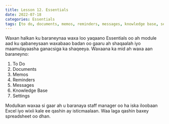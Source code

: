 ```yaml
---
title: Lesson 12. Essentials
date: 2022-07-18
categories: Essentials
tags: [to do, documents, memos, reminders, messages, knowledge base, settings]
---
```


Waxan halkan ku baraneynaa waxa loo yaqaano Essentials oo ah module aad ku qabaneysaan waxabaao badan oo gaaru ah shaqaalah iyo maamulayaasha ganacsiga ka shaqeeya. Waxaana ka mid ah waxa aan baraneyno:

1. To Do
2. Documents
3. Memos
4. Reminders
5. Messages
6. Knowledge Base
7. Settings

Modulkan waxaa si gaar ah u baranaya staff manager oo ha iska iloobaan Excel iyo wixii kale ee qashin ay isticmaalaan. Waa laga qashin baxey spreadsheet oo dhan.
